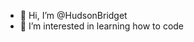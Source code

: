 - 👋 Hi, I’m @HudsonBridget
- 👀 I’m interested in learning how to code

<!---
HudsonBridget/HudsonBridget is a ✨ special ✨ repository because its `README.md` (this file) appears on your GitHub profile.
You can click the Preview link to take a look at your changes.
--->
